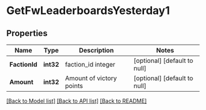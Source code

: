 # GetFwLeaderboardsYesterday1

## Properties
Name | Type | Description | Notes
------------ | ------------- | ------------- | -------------
**FactionId** | **int32** | faction_id integer | [optional] [default to null]
**Amount** | **int32** | Amount of victory points | [optional] [default to null]

[[Back to Model list]](../README.md#documentation-for-models) [[Back to API list]](../README.md#documentation-for-api-endpoints) [[Back to README]](../README.md)


